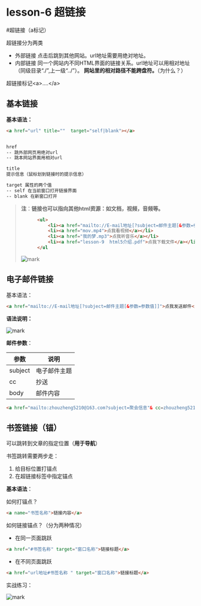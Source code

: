 # lesson-6 超链接

#超链接（a标记）

超链接分为两类

- 外部链接   点击后跳到其他网站。url地址需要用绝对地址。
- 内部链接 同一个网站内不同HTML界面的链接关系。url地址可以用相对地址（同级目录“./”,上一级“../”）。   **网站里的相对路径不能跨盘符。**（为什么？）

超链接标记\<a>....\</a>

## 基本链接

**基本语法：**

```html
<a href="url" title=""  target="self|blank"></a>


href
-- 跳外部网页用绝对url
-- 跳本网站界面用相对url

title
提示信息（鼠标划到链接时的提示信息）

target 属性的两个值
-- self 在当前窗口打开链接界面
-- blank 在新窗口打开
```

> **注**：**链接也可以指向其他html资源：如文档，视频，音频等。**
>
> ```html
> 		<ul>
> 			<li><a href="mailto://E-mail地址[?subject=邮件主题[&参数=参数值]]">点我发邮件</a></li>
> 			<li><a href="mov.mp4">点我看视频</a></li>
> 			<li><a href="我的梦.mp3">点我听音乐</a></li>
> 			<li><a href="lesson-9  html5介绍.pdf">点我下载文件</a></li>
> 		</ul
> ```
>
> ![mark](http://qiniu.wind-zhou.com/blog/201107/02H3CjbibA.png?imageslim)

## 电子邮件链接

基本语法：

```html
<a href="mailto://E-mail地址[?subject=邮件主题[&参数=参数值]]">点我发送邮件</a>
```

**语法说明：**

![mark](http://qiniu.wind-zhou.com/blog/201030/fHia8BBCJf.png?imageslim)

**邮件参数**：

| 参数    | 说明         |
| ------- | ------------ |
| subject | 电子邮件主题 |
| cc      | 抄送         |
| body    | 邮件内容     |

```html
<a href="mailto:zhouzheng5210@163.com?subject=聚会信息"& cc=zhouzheng5210@gmail.com& body=多喝热水>点我发送邮件</a>
```

## 书签链接（锚）

可以跳转到文章的指定位置（**用于导航**）

书签跳转需要两步走：

1. 给目标位置打锚点
2. 在超链接标签中指定锚点

**基本语法**：

如何打锚点？

```html
<a name="书签名称">链接内容</a>
```

如何链接锚点？（分为两种情况）

- 在同一页面跳跃

```html
<a href="#书签名称" target="窗口名称">链接标题</a>
```

- 在不同页面跳跃

```html
<a href="url地址#书签名称 " target="窗口名称">链接标题</a>
```

实战练习：

![mark](http://qiniu.wind-zhou.com/blog/201030/51d412CD32.png?imageslim)

